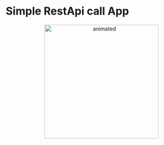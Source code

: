 # Simple RestApi call App

<p align="center">
  <img src="https://user-images.githubusercontent.com/72915573/225440837-5de334e1-2408-4c20-88f8-4ec7e46cefe1.gif" alt="animated" width="300"/>
</p>
